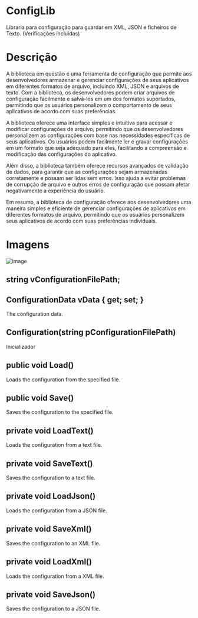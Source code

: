 # ConfigLib
Libraria para configuração para guardar em XML, JSON e ficheiros de Texto. (Verificações incluidas)
# Descrição 
A biblioteca em questão é uma ferramenta de configuração que permite aos desenvolvedores armazenar e gerenciar configurações de seus aplicativos em diferentes formatos de arquivo, incluindo XML, JSON e arquivos de texto. Com a biblioteca, os desenvolvedores podem criar arquivos de configuração facilmente e salvá-los em um dos formatos suportados, permitindo que os usuários personalizem o comportamento de seus aplicativos de acordo com suas preferências.

A biblioteca oferece uma interface simples e intuitiva para acessar e modificar configurações de arquivo, permitindo que os desenvolvedores personalizem as configurações com base nas necessidades específicas de seus aplicativos. Os usuários podem facilmente ler e gravar configurações em um formato que seja adequado para eles, facilitando a compreensão e modificação das configurações do aplicativo.

Além disso, a biblioteca também oferece recursos avançados de validação de dados, para garantir que as configurações sejam armazenadas corretamente e possam ser lidas sem erros. Isso ajuda a evitar problemas de corrupção de arquivo e outros erros de configuração que possam afetar negativamente a experiência do usuário.

Em resumo, a biblioteca de configuração oferece aos desenvolvedores uma maneira simples e eficiente de gerenciar configurações de aplicativos em diferentes formatos de arquivo, permitindo que os usuários personalizem seus aplicativos de acordo com suas preferências individuais.
# Imagens 
![image](https://user-images.githubusercontent.com/50460047/210865932-0edf38b1-0fef-41f1-8084-67f88a91a613.png)

## string vConfigurationFilePath;
## ConfigurationData vData { get; set; }
The configuration data.

## Configuration(string pConfigurationFilePath)
Inicializador

## public void Load()
Loads the configuration from the specified file.

## public void Save()
Saves the configuration to the specified file.

## private void LoadText()
Loads the configuration from a text file.

## private void SaveText()
Saves the configuration to a text file.

## private void LoadJson()
Loads the configuration from a JSON file.

## private void SaveXml()
Saves the configuration to an XML file.

## private void LoadXml()
Loads the configuration from a XML file.

## private void SaveJson()
Saves the configuration to a JSON file.

